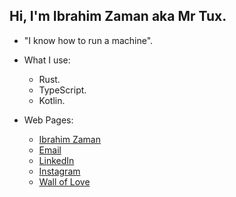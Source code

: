 ## Hi, I'm Ibrahim Zaman aka Mr Tux.

- "I know how to run a machine".
- What I use:
    - Rust.
    - TypeScript.
    - Kotlin.
 
- Web Pages:
    - [Ibrahim Zaman](https://abrahimzaman.com)
    - [Email](mailto:abrahimzaman3@gmail.com)
    - [LinkedIn](https://linkedin.com/in/abrahimzaman360)
    - [Instagram](https://instagram.com/abrahimzaman360)
    - [Wall of Love](https://walloflove.social)

